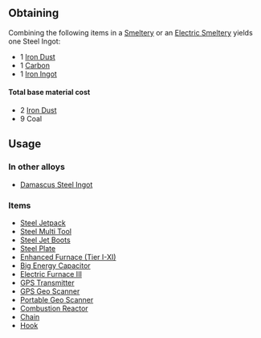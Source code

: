 
## Obtaining

Combining the following items in a [Smeltery](https://github.com/Slimefun/Slimefun4/wiki/Smeltery) or an [Electric Smeltery](https://github.com/Slimefun/Slimefun4/wiki/Electric-Smeltery) yields one Steel Ingot:

* 1 [Iron Dust](https://github.com/Slimefun/Slimefun4/wiki/Iron-Dust)
* 1 [Carbon](https://github.com/Slimefun/Slimefun4/wiki/Carbon)
* 1 [Iron Ingot](https://github.com/Slimefun/Slimefun4/wiki/Iron-Ingot)

#### Total base material cost 

* 2 [Iron Dust](https://github.com/Slimefun/Slimefun4/wiki/Iron-Dust)
* 9 Coal

## Usage

### In other alloys

* [Damascus Steel Ingot](https://github.com/Slimefun/Slimefun4/wiki/Damascus-Steel-Ingot)

### Items

* [Steel Jetpack](https://github.com/Slimefun/Slimefun4/wiki/Jetpacks)
* [Steel Multi Tool](https://github.com/Slimefun/Slimefun4/wiki/Multi-Tools)
* [Steel Jet Boots](https://github.com/Slimefun/Slimefun4/wiki/Jet-Boots)
* [Steel Plate](https://github.com/Slimefun/Slimefun4/wiki/Steel-Plate)
* [Enhanced Furnace (Tier I-XI)](https://github.com/Slimefun/Slimefun4/wiki/Enhanced-Furnaces)
* [Big Energy Capacitor](https://github.com/Slimefun/Slimefun4/wiki/Energy-Capacitors)
* [Electric Furnace III](https://github.com/Slimefun/Slimefun4/wiki/Electric-Furnace)
* [GPS Transmitter](https://github.com/Slimefun/Slimefun4/wiki/GPS-Transmitter)
* [GPS Geo Scanner](https://github.com/Slimefun/Slimefun4/wiki/GPS-Geo-Scanner)
* [Portable Geo Scanner](https://github.com/Slimefun/Slimefun4/wiki/Portable-Geo-Scanner)
* [Combustion Reactor](https://github.com/Slimefun/Slimefun4/wiki/Combustion-Reactor)
* [Chain](https://github.com/Slimefun/Slimefun4/wiki/Miscellaneous-Items)
* [Hook](https://github.com/Slimefun/Slimefun4/wiki/Miscellaneous-Items)
